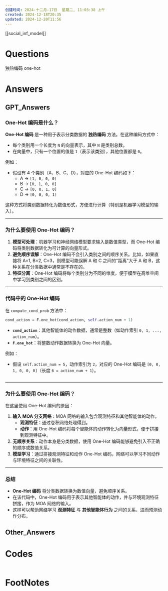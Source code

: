 ```yaml
---
创建时间: 2024-十二月-17日  星期二, 11:03:38 上午
created: 2024-12-18T20:35
updated: 2024-12-20T11:56
---
```


[[social_inf_model]]
# Questions
独热编码 one-hot 

# Answers

## GPT_Answers
### **One-Hot 编码是什么？**
**One-Hot 编码** 是一种用于表示分类数据的 **独热编码** 方法。在这种编码方式中：
- 每个类别用一个长度为 `N` 的向量表示，其中 `N` 是类别总数。
- 在向量中，只有一个位置的值是 `1`（表示该类别），其他位置都是 `0`。

例如：
- 假设有 4 个类别（A、B、C、D），对应的 One-Hot 编码如下：
   - A → `[1, 0, 0, 0]`
   - B → `[0, 1, 0, 0]`
   - C → `[0, 0, 1, 0]`
   - D → `[0, 0, 0, 1]`

这种方式将类别数据转化为数值形式，方便进行计算（特别是机器学习模型的输入）。

---

### **为什么要使用 One-Hot 编码？**
1. **模型可处理**：机器学习和神经网络模型要求输入是数值类型，而 One-Hot 编码将类别数据转化为可计算的向量形式。
2. **避免顺序误解**：One-Hot 编码不会引入类别之间的顺序关系。比如，如果直接将 A=1, B=2, C=3，则模型可能误解 A 和 C 之间的“距离”大于 A 和 B，这种关系在分类数据中通常是不存在的。
3. **特征分离**：One-Hot 编码将每个类别分为不同的维度，便于模型在高维空间中学习到类别之间的区别。

---

### **代码中的 One-Hot 编码**
在 `compute_cond_prob` 方法中：
```python
cond_action = F.one_hot(cond_action, self.action_num + 1)
```
- **`cond_action`**：其他智能体的动作数据，通常是整数（如动作索引 `0, 1, ..., action_num`）。
- **`F.one_hot`**：将整数动作数据转换为 One-Hot 向量。

例如：
- 假设 `self.action_num = 5`，动作索引为 `2`，对应的 One-Hot 编码是 `[0, 0, 1, 0, 0, 0]`（长度 `6 = action_num + 1`）。
```ad-check
```
---

### **为什么要使用 One-Hot 编码？**
在这里使用 One-Hot 编码的原因：
1. **输入 MOA 分支网络**：MOA 网络的输入包含观测特征和其他智能体的动作。
   - **观测特征**：通过卷积网络处理得到。
   - **动作**：用 One-Hot 编码将每个智能体的动作转化为向量形式，便于拼接到观测特征中。
2. **无顺序关系**：动作本身是分类数据，使用 One-Hot 编码能够避免引入不正确的顺序或数值关系。
3. **模型学习**：通过拼接观测特征和动作 One-Hot 编码，网络可以学习不同动作与环境特征之间的关联性。

---

### **总结**
- **One-Hot 编码** 将分类数据转换为数值向量，避免顺序关系。
- 在该代码中，One-Hot 编码用于表示其他智能体的动作，并与环境观测特征拼接，作为 MOA 网络的输入。
- 这样可以帮助网络学习 **观测特征** 与 **其他智能体行为** 之间的关系，进而预测动作分布。

## Other_Answers


# Codes

```python

```


# FootNotes
